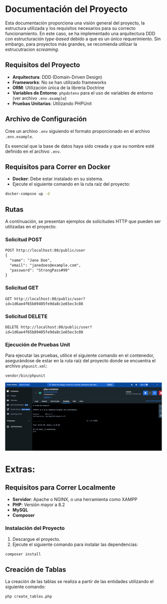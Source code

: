 # Documentación del Proyecto

Esta documentación proporciona una visión general del proyecto, la estructura utilizada y los requisitos necesarios para su correcto funcionamiento. En este caso, se ha implementado una arquitectura DDD con estructuración *type-based* debido a que es un único requerimiento. Sin embargo, para proyectos más grandes, se recomienda utilizar la estrucutracion *screaming*.


## Requisitos del Proyecto

- **Arquitectura**: DDD (Domain-Driven Design)
- **Frameworks**: No se han utilizado frameworks
- **ORM**: Utilización única de la librería Doctrine
- **Variables de Entorno**: `phpdotenv` para el uso de variables de entorno (ver archivo `.env.example`)
- **Pruebas Unitarias**: Utilizando PHPUnit

## Archivo de Configuración

Cree un archivo `.env` siguiendo el formato proporcionado en el archivo `.env.example`.

Es esencial que la base de datos haya sido creada y que su nombre esté definido en el archivo `.env`.

## Requisitos para Correr en Docker

- **Docker**: Debe estar instalado en su sistema.
- Ejecute el siguiente comando en la ruta raíz del proyecto:

~~~bash
docker-compose up -d
~~~

## Rutas

A continuación, se presentan ejemplos de solicitudes HTTP que pueden ser utilizadas en el proyecto:

### Solicitud POST

~~~http
POST http://localhost:80/public/user
{
  "name": "Jane Doe",
  "email": "janedoes@example.com",
  "password": "StrongPass#99"
}
~~~

### Solicitud GET

~~~http
GET http://localhost:80/public/user?id=1d6ae4f65b89405fe9da8c1e65ec3c08
~~~
### Solicitud DELETE

~~~http
DELETE http://localhost:80/public/user?id=1d6ae4f65b89405fe9da8c1e65ec3c08
~~~


### Ejecución de Pruebas Unit

Para ejecutar las pruebas, utilice el siguiente comando en el contenedor, asegurándose de estar en la ruta raíz del proyecto donde se encuentra el archivo `phpunit.xml`:

~~~bash
vendor/bin/phpunit
~~~
![Ejemplo](extras-img/pruebas-run-docker.png)

# Extras:
## Requisitos para Correr Localmente

- **Servidor**: Apache o NGINX, o una herramienta como XAMPP
- **PHP**: Versión mayor a 8.2
- **MySQL**
- **Composer**

### Instalación del Proyecto

1. Descargue el proyecto.
2. Ejecute el siguiente comando para instalar las dependencias:

~~~bash
composer install
~~~
## Creación de Tablas

La creación de las tablas se realiza a partir de las entidades utilizando el siguiente comando:

~~~bash
php create_tables.php
~~~
